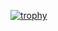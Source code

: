 
[![trophy](https://github-profile-trophy.vercel.app/?username=RioCantre&no-frame=true&margin-w=15&margin-h=15&theme=darkhub)](https://github.com/ryo-ma/github-profile-trophy)
